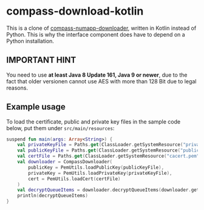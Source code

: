 # compass-download-kotlin
This is a clone of [compass-numapp-downloader](https://github.com/NUMde/compass-numapp-downloader), written in Kotlin 
instead of Python. This is why the interface component does have to depend on a Python installation.

## IMPORTANT HINT
You need to use **at least Java 8 Update 161, Java 9 or newer**, due to the fact that older versionen cannot use AES with more than 
128 Bit due to legal reasons.

## Example usage
To load the certificate, public and private key files in the sample code below, put them under `src/main/resources`:
```kotlin
suspend fun main(args: Array<String>) {
    val privateKeyFile = Paths.get(ClassLoader.getSystemResource("private_key.pem").toURI()).toFile()
    val publicKeyFile = Paths.get(ClassLoader.getSystemResource("public_key.pem").toURI()).toFile()
    val certFile = Paths.get(ClassLoader.getSystemResource("cacert.pem").toURI()).toFile()
    val downloader = CompassDownloader(
        publicKey = PemUtils.loadPublicKey(publicKeyFile),
        privateKey = PemUtils.loadPrivateKey(privateKeyFile),
        cert = PemUtils.loadCert(certFile)
    )
    val decryptQueueItems = downloader.decryptQueueItems(downloader.getAllQueueItems())
    println(decryptQueueItems)
}
```
